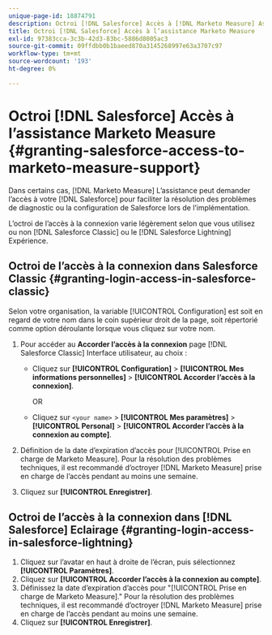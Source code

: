```yaml
---
unique-page-id: 18874791
description: Octroi [!DNL Salesforce] Accès à [!DNL Marketo Measure] Assistance - [!DNL Marketo Measure] - Documentation du produit
title: Octroi [!DNL Salesforce] Accès à l’assistance Marketo Measure
exl-id: 97383cca-3c3b-42d3-83bc-5886d8005ac3
source-git-commit: 09ffdbb0b1baeed870a3145268997e63a3707c97
workflow-type: tm+mt
source-wordcount: '193'
ht-degree: 0%

---
```


# Octroi [!DNL Salesforce] Accès à l’assistance Marketo Measure {#granting-salesforce-access-to-marketo-measure-support}

Dans certains cas, [!DNL Marketo Measure] L’assistance peut demander l’accès à votre [!DNL Salesforce] pour faciliter la résolution des problèmes de diagnostic ou la configuration de Salesforce lors de l’implémentation.

L’octroi de l’accès à la connexion varie légèrement selon que vous utilisez ou non [!DNL Salesforce Classic] ou le [!DNL Salesforce Lightning] Expérience.

## Octroi de l’accès à la connexion dans Salesforce Classic {#granting-login-access-in-salesforce-classic}

Selon votre organisation, la variable [!UICONTROL Configuration] est soit en regard de votre nom dans le coin supérieur droit de la page, soit répertorié comme option déroulante lorsque vous cliquez sur votre nom.

1. Pour accéder au **Accorder l’accès à la connexion** page [!DNL Salesforce Classic] Interface utilisateur, au choix :

   * Cliquez sur **[!UICONTROL Configuration]** > **[!UICONTROL Mes informations personnelles]** > **[!UICONTROL Accorder l’accès à la connexion]**.

      OR

   * Cliquez sur `<your name>` > **[!UICONTROL Mes paramètres]** > **[!UICONTROL Personal]** > **[!UICONTROL Accorder l’accès à la connexion au compte]**.

1. Définition de la date d’expiration d’accès pour [!UICONTROL Prise en charge de Marketo Measure]. Pour la résolution des problèmes techniques, il est recommandé d’octroyer [!DNL Marketo Measure] prise en charge de l’accès pendant au moins une semaine.
1. Cliquez sur **[!UICONTROL Enregistrer]**.

## Octroi de l’accès à la connexion dans [!DNL Salesforce] Eclairage {#granting-login-access-in-salesforce-lightning}

1. Cliquez sur l’avatar en haut à droite de l’écran, puis sélectionnez **[!UICONTROL Paramètres]**.
1. Cliquez sur **[!UICONTROL Accorder l’accès à la connexion au compte]**.
1. Définissez la date d’expiration d’accès pour &quot;[!UICONTROL Prise en charge de Marketo Measure].&quot; Pour la résolution des problèmes techniques, il est recommandé d’octroyer [!DNL Marketo Measure] prise en charge de l’accès pendant au moins une semaine.
1. Cliquez sur **[!UICONTROL Enregistrer]**.
